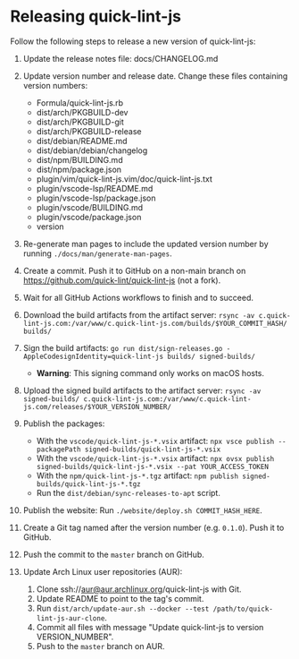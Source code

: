 # Releasing quick-lint-js

Follow the following steps to release a new version of quick-lint-js:

1. Update the release notes file: docs/CHANGELOG.md

2. Update version number and release date. Change these files containing version
   numbers:
   * Formula/quick-lint-js.rb
   * dist/arch/PKGBUILD-dev
   * dist/arch/PKGBUILD-git
   * dist/arch/PKGBUILD-release
   * dist/debian/README.md
   * dist/debian/debian/changelog
   * dist/npm/BUILDING.md
   * dist/npm/package.json
   * plugin/vim/quick-lint-js.vim/doc/quick-lint-js.txt
   * plugin/vscode-lsp/README.md
   * plugin/vscode-lsp/package.json
   * plugin/vscode/BUILDING.md
   * plugin/vscode/package.json
   * version

3. Re-generate man pages to include the updated version number by running
   `./docs/man/generate-man-pages`.

4. Create a commit. Push it to GitHub on a non-main branch on
   https://github.com/quick-lint/quick-lint-js (not a fork).

5. Wait for all GitHub Actions workflows to finish and to succeed.

6. Download the build artifacts from the artifact server:
   `rsync -av c.quick-lint-js.com:/var/www/c.quick-lint-js.com/builds/$YOUR_COMMIT_HASH/ builds/`

7. Sign the build artifacts:
   `go run dist/sign-releases.go -AppleCodesignIdentity=quick-lint-js builds/ signed-builds/`
   * **Warning**: This signing command only works on macOS hosts.

8. Upload the signed build artifacts to the artifact server:
   `rsync -av signed-builds/ c.quick-lint-js.com:/var/www/c.quick-lint-js.com/releases/$YOUR_VERSION_NUMBER/`

9. Publish the packages:
   * With the `vscode/quick-lint-js-*.vsix` artifact:
     `npx vsce publish --packagePath signed-builds/quick-lint-js-*.vsix`
   * With the `vscode/quick-lint-js-*.vsix` artifact:
     `npx ovsx publish signed-builds/quick-lint-js-*.vsix --pat YOUR_ACCESS_TOKEN`
   * With the `npm/quick-lint-js-*.tgz` artifact:
     `npm publish signed-builds/quick-lint-js-*.tgz`
   * Run the `dist/debian/sync-releases-to-apt` script.

10. Publish the website: Run `./website/deploy.sh COMMIT_HASH_HERE`.

11. Create a Git tag named after the version number (e.g. `0.1.0`). Push it to
    GitHub.

12. Push the commit to the `master` branch on GitHub.

13. Update Arch Linux user repositories (AUR):
    1. Clone ssh://aur@aur.archlinux.org/quick-lint-js with Git.
    2. Update README to point to the tag's commit.
    3. Run `dist/arch/update-aur.sh --docker --test /path/to/quick-lint-js-aur-clone`.
    4. Commit all files with message "Update quick-lint-js to version
       VERSION_NUMBER".
    5. Push to the `master` branch on AUR.
